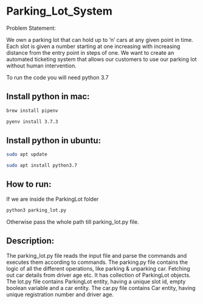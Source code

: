 # Parking_Lot_System

Problem Statement:

We own a parking lot that can hold up to ‘n’ cars at any given point in time. Each slot is given a number starting at one increasing with increasing distance from the entry point in steps of one. We want to create an automated ticketing system that allows our customers to use our parking lot without human intervention.


To run the code you will need python 3.7
## Install python in mac:
```bash
brew install pipenv
```
```bash
pyenv install 3.7.3
```

## Install python in ubuntu:
```bash
sudo apt update
```
```bash
sudo apt install python3.7
```

## How to run:
If we are inside the ParkingLot folder
```bash
python3 parking_lot.py
```
Otherwise pass the whole path till parking_lot.py file.

## Description:

The parking_lot.py file reads the input file and parse the commands and executes them according to commands.
The parking.py file contains the logic of all the different operations, like parking & unparking car. Fetching out car details from driver age etc. It has collection of ParkingLot objects.
The lot.py file contains ParkingLot entity, having a unique slot id, empty boolean variable and a car entity.
The car.py file contains Car entity, having unique registration number and driver age.
